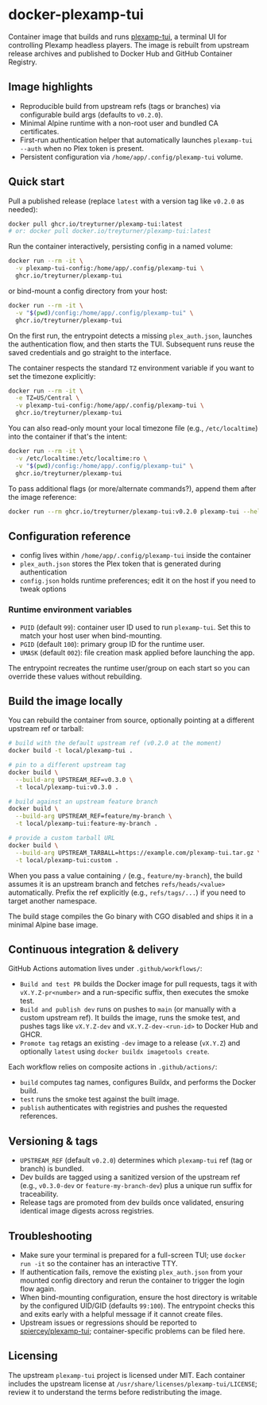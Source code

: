 # docker-plexamp-tui

Container image that builds and runs [plexamp-tui](https://github.com/spiercey/plexamp-tui), a terminal UI for controlling Plexamp headless players. The image is rebuilt from upstream release archives and published to Docker Hub and GitHub Container Registry.

## Image highlights
- Reproducible build from upstream refs (tags or branches) via configurable build args (defaults to `v0.2.0`).
- Minimal Alpine runtime with a non-root user and bundled CA certificates.
- First-run authentication helper that automatically launches `plexamp-tui --auth` when no Plex token is present.
- Persistent configuration via `/home/app/.config/plexamp-tui` volume.

## Quick start
Pull a published release (replace `latest` with a version tag like `v0.2.0` as needed):

```bash
docker pull ghcr.io/treyturner/plexamp-tui:latest
# or: docker pull docker.io/treyturner/plexamp-tui:latest
```

Run the container interactively, persisting config in a named volume:

```bash
docker run --rm -it \
  -v plexamp-tui-config:/home/app/.config/plexamp-tui \
  ghcr.io/treyturner/plexamp-tui
```

or bind-mount a config directory from your host:

```bash
docker run --rm -it \
  -v "$(pwd)/config:/home/app/.config/plexamp-tui" \
  ghcr.io/treyturner/plexamp-tui
```

On the first run, the entrypoint detects a missing `plex_auth.json`, launches the authentication flow, and then starts the TUI. Subsequent runs reuse the saved credentials and go straight to the interface.

The container respects the standard `TZ` environment variable if you want to set the timezone explicitly:

```bash
docker run --rm -it \
  -e TZ=US/Central \
  -v plexamp-tui-config:/home/app/.config/plexamp-tui \
  ghcr.io/treyturner/plexamp-tui
```

You can also read-only mount your local timezone file (e.g., `/etc/localtime`) into the container if that's the intent:

```bash
docker run --rm -it \
  -v /etc/localtime:/etc/localtime:ro \
  -v "$(pwd)/config:/home/app/.config/plexamp-tui" \
  ghcr.io/treyturner/plexamp-tui
```

To pass additional flags (or more/alternate commands?), append them after the image reference:

```bash
docker run --rm ghcr.io/treyturner/plexamp-tui:v0.2.0 plexamp-tui --help
```

## Configuration reference
- config lives within `/home/app/.config/plexamp-tui` inside the container
- `plex_auth.json` stores the Plex token that is generated during authentication
- `config.json` holds runtime preferences; edit it on the host if you need to tweak options

### Runtime environment variables
- `PUID` (default `99`): container user ID used to run `plexamp-tui`. Set this to match your host user when bind-mounting.
- `PGID` (default `100`): primary group ID for the runtime user.
- `UMASK` (default `002`): file creation mask applied before launching the app.

The entrypoint recreates the runtime user/group on each start so you can override these values without rebuilding.

## Build the image locally
You can rebuild the container from source, optionally pointing at a different upstream ref or tarball:

```bash
# build with the default upstream ref (v0.2.0 at the moment)
docker build -t local/plexamp-tui .

# pin to a different upstream tag
docker build \
  --build-arg UPSTREAM_REF=v0.3.0 \
  -t local/plexamp-tui:v0.3.0 .

# build against an upstream feature branch
docker build \
  --build-arg UPSTREAM_REF=feature/my-branch \
  -t local/plexamp-tui:feature-my-branch .

# provide a custom tarball URL
docker build \
  --build-arg UPSTREAM_TARBALL=https://example.com/plexamp-tui.tar.gz \
  -t local/plexamp-tui:custom .
```

When you pass a value containing `/` (e.g., `feature/my-branch`), the build assumes it is an upstream branch and fetches `refs/heads/<value>` automatically. Prefix the ref explicitly (e.g., `refs/tags/...`) if you need to target another namespace.

The build stage compiles the Go binary with CGO disabled and ships it in a minimal Alpine base image.

## Continuous integration & delivery
GitHub Actions automation lives under `.github/workflows/`:
- `Build and test PR` builds the Docker image for pull requests, tags it with `vX.Y.Z-pr<number>` and a run-specific suffix, then executes the smoke test.
- `Build and publish dev` runs on pushes to `main` (or manually with a custom upstream ref). It builds the image, runs the smoke test, and pushes tags like `vX.Y.Z-dev` and `vX.Y.Z-dev-<run-id>` to Docker Hub and GHCR.
- `Promote tag` retags an existing `-dev` image to a release (`vX.Y.Z`) and optionally `latest` using `docker buildx imagetools create`.

Each workflow relies on composite actions in `.github/actions/`:
- `build` computes tag names, configures Buildx, and performs the Docker build.
- `test` runs the smoke test against the built image.
- `publish` authenticates with registries and pushes the requested references.

## Versioning & tags
- `UPSTREAM_REF` (default `v0.2.0`) determines which `plexamp-tui` ref (tag or branch) is bundled.
- Dev builds are tagged using a sanitized version of the upstream ref (e.g., `v0.3.0-dev` or `feature-my-branch-dev`) plus a unique run suffix for traceability.
- Release tags are promoted from dev builds once validated, ensuring identical image digests across registries.

## Troubleshooting
- Make sure your terminal is prepared for a full-screen TUI; use `docker run -it` so the container has an interactive TTY.
- If authentication fails, remove the existing `plex_auth.json` from your mounted config directory and rerun the container to trigger the login flow again.
- When bind-mounting configuration, ensure the host directory is writable by the configured UID/GID (defaults `99:100`). The entrypoint checks this and exits early with a helpful message if it cannot create files.
- Upstream issues or regressions should be reported to [spiercey/plexamp-tui](https://github.com/spiercey/plexamp-tui); container-specific problems can be filed here.

## Licensing
The upstream `plexamp-tui` project is licensed under MIT. Each container includes the upstream license at `/usr/share/licenses/plexamp-tui/LICENSE`; review it to understand the terms before redistributing the image.
